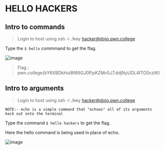# HELLO HACKERS
## Intro to commands

>Login to host using
ssh -i ./key hacker@dojo.pwn.college

Type the `$ hello` commmand to get the flag.

![image](https://github.com/user-attachments/assets/a283a8e0-fb34-48f7-b039-ab394ae06421)

>Flag : pwn.college{kY6XBDkHuI8f66GJ0PjsKZMn5J7.ddjNyUDL4ITO0czW}


## Intro to arguments

>Login to host using
ssh -i ./key hacker@dojo.pwn.college

`NOTE:- echo is a simple command that "echoes" all of its arguments back out onto the terminal`

Type the command `$ hello hackers` to get the flag.

Here the hello command is being used in place of echo.

![image](https://github.com/user-attachments/assets/68785149-ea1a-4945-aecc-66d73751023f)

